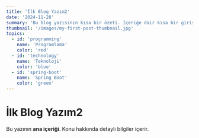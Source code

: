 ```yaml
---
title: 'İlk Blog Yazım2'
date: '2024-11-28'
summary: 'Bu blog yazısının kısa bir özeti. İçeriğe dair kısa bir giriş sunar.'
thumbnail: '/images/my-first-post-thumbnail.jpg'
topics:
  - id: 'programming'
    name: 'Programlama'
    color: 'red'
  - id: 'technology'
    name: 'Teknoloji'
    color: 'blue'
  - id: 'spring-boot'
    name: 'Spring Boot'
    color: 'green'
---
```


# İlk Blog Yazım2

Bu yazının **ana içeriği**. Konu hakkında detaylı bilgiler içerir.

